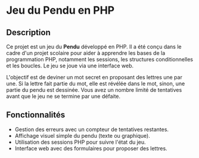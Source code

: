 # Jeu du Pendu en PHP

## Description
Ce projet est un jeu du **Pendu** développé en PHP. Il a été conçu dans le cadre d'un projet scolaire pour aider à apprendre les bases de la programmation PHP, notamment les sessions, les structures conditionnelles et les boucles. Le jeu se joue via une interface web.

L'objectif est de deviner un mot secret en proposant des lettres une par une. Si la lettre fait partie du mot, elle est révélée dans le mot, sinon, une partie du pendu est dessinée. Vous avez un nombre limité de tentatives avant que le jeu ne se termine par une défaite.

## Fonctionnalités
- Gestion des erreurs avec un compteur de tentatives restantes.
- Affichage visuel simple du pendu (texte ou graphique).
- Utilisation des sessions PHP pour suivre l'état du jeu.
- Interface web avec des formulaires pour proposer des lettres.
